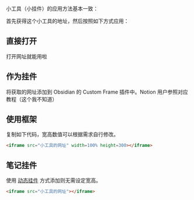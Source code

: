 小工具（小挂件）的应用方法基本一致：

首先获得这个小工具的地址，然后按照如下方式应用：

## 直接打开

打开网址就能用啦

## 作为挂件

将获取的网址添加到 Obsidian 的 Custom Frame 插件中。Notion 用户参照对应教程（这个我不知道）

## 使用框架

复制如下代码，宽高数值可以根据需求自行修改。

```html
<iframe src="小工具的网址" width=100% height=300></iframe>
```

## 笔记挂件

使用 [动态挂件](/Notes/0005_动态挂件.md) 方式添加则无需设定宽高。

```html
<iframe src="小工具的网址"></iframe>
```